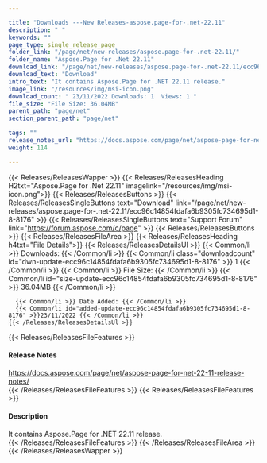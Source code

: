 ```yaml
---

title: "Downloads ---New Releases-aspose.page-for-.net-22.11"
description: " "
keywords: ""
page_type: single_release_page
folder_link: "/page/net/new-releases/aspose.page-for-.net-22.11/"
folder_name: "Aspose.Page for .Net 22.11"
download_link: "/page/net/new-releases/aspose.page-for-.net-22.11/ecc96c14854fdafa6b9305fc734695d1-8-8176"
download_text: "Download"
intro_text: "It contains Aspose.Page for .NET 22.11 release."
image_link: "/resources/img/msi-icon.png"
download_count: " 23/11/2022 Downloads: 1  Views: 1 "
file_size: "File Size: 36.04MB"
parent_path: "page/net"
section_parent_path: "page/net"

tags: ""
release_notes_url: "https://docs.aspose.com/page/net/aspose-page-for-net-22-11-release-notes/"
weight: 114

---
```


{{< Releases/ReleasesWapper >}}
  {{< Releases/ReleasesHeading H2txt="Aspose.Page for .Net 22.11" imagelink="/resources/img/msi-icon.png">}}
  {{< Releases/ReleasesButtons >}}
    {{< Releases/ReleasesSingleButtons text="Download" link="/page/net/new-releases/aspose.page-for-.net-22.11/ecc96c14854fdafa6b9305fc734695d1-8-8176" >}}
    {{< Releases/ReleasesSingleButtons text="Support Forum" link="https://forum.aspose.com/c/page" >}}
  {{< Releases/ReleasesButtons >}}
  {{< Releases/ReleasesFileArea >}}
    {{< Releases/ReleasesHeading h4txt="File Details">}}
    {{< Releases/ReleasesDetailsUl >}}
      {{< Common/li >}} Downloads: {{< /Common/li >}}
      {{< Common/li class="downloadcount" id="dwn-update-ecc96c14854fdafa6b9305fc734695d1-8-8176" >}} 1 {{< /Common/li >}}
      {{< Common/li >}} File Size: {{< /Common/li >}}
      {{< Common/li id="size-update-ecc96c14854fdafa6b9305fc734695d1-8-8176" >}} 36.04MB {{< /Common/li >}}

      {{< Common/li >}} Date Added: {{< /Common/li >}}
      {{< Common/li id="added-update-ecc96c14854fdafa6b9305fc734695d1-8-8176" >}}23/11/2022 {{< /Common/li >}}
    {{< /Releases/ReleasesDetailsUl >}}

  {{< Releases/ReleasesFileFeatures >}}
      <h4>Release Notes</h4><div><a href='https://docs.aspose.com/page/net/aspose-page-for-net-22-11-release-notes/'>https://docs.aspose.com/page/net/aspose-page-for-net-22-11-release-notes/</a></div>
  {{< /Releases/ReleasesFileFeatures >}}
  {{< Releases/ReleasesFileFeatures >}}
      <h4>Description</h4><div class="HTMLDescription">It contains Aspose.Page for .NET 22.11 release.</div>
  {{< /Releases/ReleasesFileFeatures >}}
 {{< /Releases/ReleasesFileArea >}}
{{< /Releases/ReleasesWapper >}}


